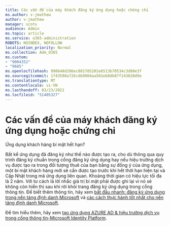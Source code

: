 ```yaml
---
title: Các vấn đề của máy khách đăng ký ứng dụng hoặc chứng chỉ
ms.author: v-jmathew
author: v-jmathew
manager: scotv
audience: Admin
ms.topic: article
ms.service: o365-administration
ROBOTS: NOINDEX, NOFOLLOW
localization_priority: Normal
ms.collection: Adm_O365
ms.custom:
- "9004352"
- "9685"
ms.openlocfilehash: 990648d286ec801785201e6513b70534c3d80e3f
ms.sourcegitcommit: 1f43598a726cdb9904aa501eb8db87f143020d9e
ms.translationtype: MT
ms.contentlocale: vi-VN
ms.lasthandoff: 03/23/2021
ms.locfileid: "51405327"
---
```

# <a name="app-registration-client-secret-or-certificate-issues"></a>Các vấn đề của máy khách đăng ký ứng dụng hoặc chứng chỉ

Ứng dụng khách hàng bí mật hết hạn?

Bất kể ứng dụng đã đăng ký như thế nào được tạo ra, cho dù thông qua quy trình đăng ký chuẩn trong cổng đăng ký ứng dụng hay nếu hiệu trưởng dịch vụ được tạo ra trong đối tượng thuê của bạn bằng sự đồng ý của ứng dụng, một bí mật khách hàng mới sẽ cần được tạo trước khi hết thời hạn hiện tại và Cập Nhật trong mã ứng dụng liên quan. Khoảng thời gian có hiệu lực tối đa là 2 năm. Với tư cách là lời nhắc giá trị bí mật phải được ghi lại vì nó sẽ không còn hiển thị sau khi rời khỏi trang đăng ký ứng dụng trong cổng thông tin. Để biết thêm thông tin, hãy xem [bắt đầu nhanh: đăng ký ứng dụng trong nền tảng định danh Microsoft](https://docs.microsoft.com/azure/active-directory/develop/quickstart-register-app) và [các cách thực hành tốt nhất cho nền tảng định danh Microsoft](https://docs.microsoft.com/azure/active-directory/develop/identity-platform-integration-checklist#security).

Để tìm hiểu thêm, hãy xem [tạo ứng dụng AZURE AD & hiệu trưởng dịch vụ trong cổng thông tin-Microsoft Identity Platform](https://docs.microsoft.com/azure/active-directory/develop/howto-create-service-principal-portal).
